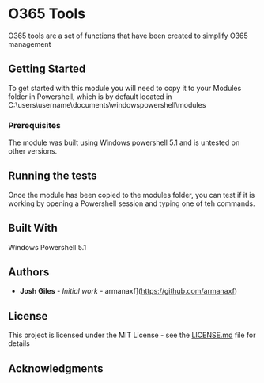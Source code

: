 # O365 Tools

O365 tools are a set of functions that have been created to simplify O365 management

## Getting Started

To get started with this module you will need to copy it to your Modules folder in Powershell, which is by default located in C:\users\username\documents\windowspowershell\modules

### Prerequisites

The module was built using Windows powershell 5.1 and is untested on other versions.

## Running the tests

Once the module has been copied to the modules folder, you can test if it is working by opening a Powershell session and typing one of teh commands.

## Built With

Windows Powershell 5.1

## Authors

* **Josh Giles** - *Initial work* - armanaxf](https://github.com/armanaxf)


## License

This project is licensed under the MIT License - see the [LICENSE.md](LICENSE.md) file for details

## Acknowledgments
